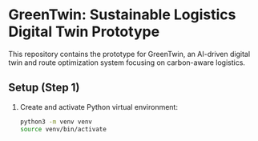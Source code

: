 # GreenTwin: Sustainable Logistics Digital Twin Prototype

This repository contains the prototype for GreenTwin, an AI-driven digital twin and route optimization system focusing on carbon-aware logistics.

## Setup (Step 1)

1. Create and activate Python virtual environment:
   ```bash
   python3 -m venv venv
   source venv/bin/activate

